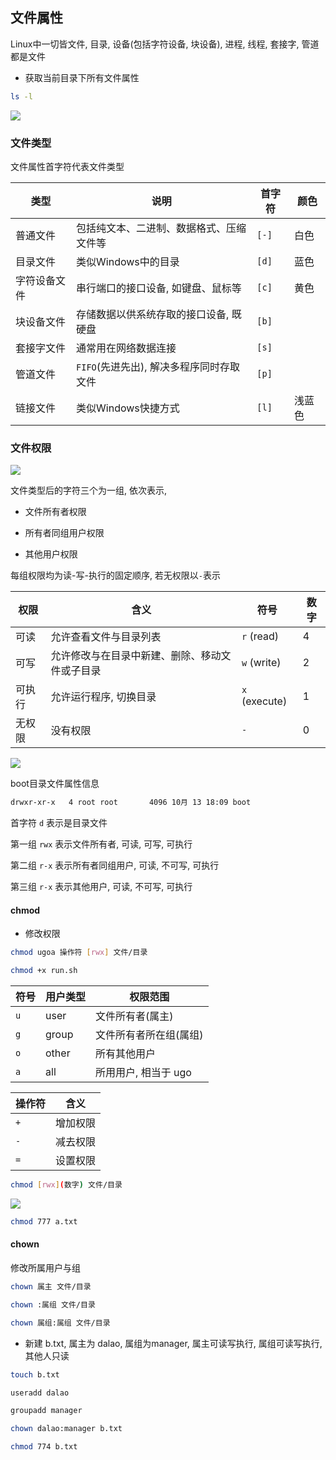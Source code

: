 <!--
 * @Description: 
 * @Version: 1.0
 * @Author: DaLao
 * @Email: dalao_li@163.com
 * @Date: 2021-10-16 23:41:23
 * @LastEditors: DaLao
 * @LastEditTime: 2022-07-03 15:53:16
-->


## 文件属性


Linux中一切皆文件, 目录, 设备(包括字符设备, 块设备), 进程, 线程, 套接字, 管道都是文件

- 获取当前目录下所有文件属性

```sh
ls -l
```

![](https://cdn.hurra.ltd/img/20220220145413.png)



### 文件类型


文件属性首字符代表文件类型

| 类型         | 说明                                     | 首字符 | 颜色   |
| ------------ | ---------------------------------------- | ------ | ------ |
| 普通文件     | 包括纯文本、二进制、数据格式、压缩文件等 | `[-]`  | 白色   |
| 目录文件     | 类似Windows中的目录                      | `[d]`  | 蓝色   |
| 字符设备文件 | 串行端口的接口设备, 如键盘、鼠标等       | `[c]`  | 黄色   |
| 块设备文件   | 存储数据以供系统存取的接口设备, 既硬盘   | `[b]`  |        |
| 套接字文件   | 通常用在网络数据连接                     | `[s]`  |        |
| 管道文件     | `FIFO`(先进先出), 解决多程序同时存取文件 | `[p]`  |        |
| 链接文件     | 类似Windows快捷方式                      | `[l]`  | 浅蓝色 |



### 文件权限


![](https://cdn.hurra.ltd/img/20220220172652.png)

文件类型后的字符三个为一组, 依次表示, 

- 文件所有者权限

- 所有者同组用户权限

- 其他用户权限


每组权限均为读-写-执行的固定顺序, 若无权限以`-`表示


| 权限   | 含义                                           | 符号          | 数字 |
| ------ | ---------------------------------------------- | ------------- | ---- |
| 可读   | 允许查看文件与目录列表                         | `r` (read)    | 4    |
| 可写   | 允许修改与在目录中新建、删除、移动文件或子目录 | `w` (write)   | 2    |
| 可执行 | 允许运行程序, 切换目录                         | `x` (execute) | 1    |
| 无权限 | 没有权限                                       | `-`           | 0    |


![](https://cdn.hurra.ltd/img/2022-4-6-2158.svg)


boot目录文件属性信息

```sh
drwxr-xr-x   4 root root       4096 10月 13 18:09 boot
```

首字符 `d` 表示是目录文件

第一组 `rwx` 表示文件所有者, 可读, 可写, 可执行

第二组 `r-x` 表示所有者同组用户, 可读, 不可写, 可执行

第三组 `r-x` 表示其他用户, 可读, 不可写, 可执行



#### chmod


- 修改权限

```sh
chmod ugoa 操作符 [rwx] 文件/目录
```

```sh
chmod +x run.sh
```

| 符号 | 用户类型 | 权限范围               |
| ---- | -------- | ---------------------- |
| `u`  | user     | 文件所有者(属主)       |
| `g`  | group    | 文件所有者所在组(属组) |
| `o`  | other    | 所有其他用户           |
| `a`  | all      | 所用用户, 相当于 ugo   |

| 操作符 | 含义     |
| ------ | -------- |
| `+`    | 增加权限 |
| `-`    | 减去权限 |
| `=`    | 设置权限 |


```sh
chmod [rwx](数字) 文件/目录
```

![](https://cdn.hurra.ltd/img/2022-4-6-2224.svg)

```sh
chmod 777 a.txt
```


#### chown


修改所属用户与组

```sh
chown 属主 文件/目录

chown :属组 文件/目录

chown 属组:属组 文件/目录
```

- 新建 b.txt, 属主为 dalao, 属组为manager, 属主可读写执行, 属组可读写执行, 其他人只读

```sh
touch b.txt

useradd dalao

groupadd manager

chown dalao:manager b.txt

chmod 774 b.txt
```